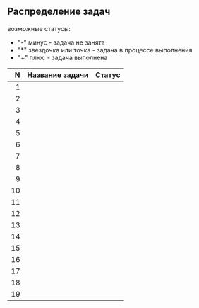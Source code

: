 ## Распределение задач
возможные статусы: 
 - "-" минус - задача не занята
 - "*" звездочка или точка - задача в процессе выполнения
 - "+" плюс - задача выполнена

|N  |Название задачи|Статус|
|--:|:--------------|:----:|
|  1|               |      |
|  2|               |      |
|  3|               |      |
|  4|               |      |
|  5|               |      |
|  6|               |      |
|  7|               |      |
|  8|               |      |
|  9|               |      |
| 10|               |      |
| 11|               |      |
| 12|               |      |
| 13|               |      |
| 14|               |      |
| 15|               |      |
| 16|               |      |
| 17|               |      |
| 18|               |      |
| 19|               |      |
